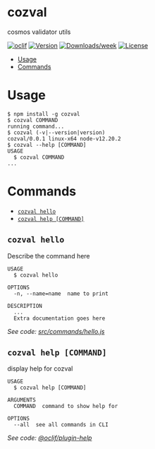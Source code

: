 cozval
======

cosmos validator utils

[![oclif](https://img.shields.io/badge/cli-oclif-brightgreen.svg)](https://oclif.io)
[![Version](https://img.shields.io/npm/v/cozval.svg)](https://npmjs.org/package/cozval)
[![Downloads/week](https://img.shields.io/npm/dw/cozval.svg)](https://npmjs.org/package/cozval)
[![License](https://img.shields.io/npm/l/cozval.svg)](https://github.com/gotjoshua/cozval/blob/master/package.json)

<!-- toc -->
* [Usage](#usage)
* [Commands](#commands)
<!-- tocstop -->
# Usage
<!-- usage -->
```sh-session
$ npm install -g cozval
$ cozval COMMAND
running command...
$ cozval (-v|--version|version)
cozval/0.0.1 linux-x64 node-v12.20.2
$ cozval --help [COMMAND]
USAGE
  $ cozval COMMAND
...
```
<!-- usagestop -->
# Commands
<!-- commands -->
* [`cozval hello`](#cozval-hello)
* [`cozval help [COMMAND]`](#cozval-help-command)

## `cozval hello`

Describe the command here

```
USAGE
  $ cozval hello

OPTIONS
  -n, --name=name  name to print

DESCRIPTION
  ...
  Extra documentation goes here
```

_See code: [src/commands/hello.js](https://github.com/gotjoshua/cozval/blob/v0.0.1/src/commands/hello.js)_

## `cozval help [COMMAND]`

display help for cozval

```
USAGE
  $ cozval help [COMMAND]

ARGUMENTS
  COMMAND  command to show help for

OPTIONS
  --all  see all commands in CLI
```

_See code: [@oclif/plugin-help](https://github.com/oclif/plugin-help/blob/v3.2.2/src/commands/help.ts)_
<!-- commandsstop -->
